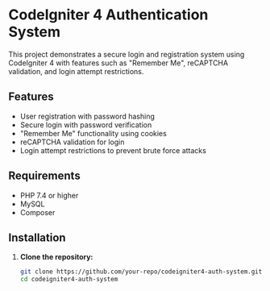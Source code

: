# CodeIgniter 4 Authentication System

This project demonstrates a secure login and registration system using CodeIgniter 4 with features such as "Remember Me", reCAPTCHA validation, and login attempt restrictions.

## Features

- User registration with password hashing
- Secure login with password verification
- "Remember Me" functionality using cookies
- reCAPTCHA validation for login
- Login attempt restrictions to prevent brute force attacks

## Requirements

- PHP 7.4 or higher
- MySQL
- Composer

## Installation

1. **Clone the repository:**

   ```bash
   git clone https://github.com/your-repo/codeigniter4-auth-system.git
   cd codeigniter4-auth-system
